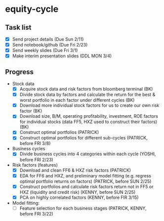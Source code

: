 # equity-cycle

## Task list

- [x] Send project details (Due Sun 2/11)
- [x] Send notebook/github (Due Fri 2/23)
- [x] Send weekly slides (Due Fri 3/1)
- [x] Make interim presentation slides (DDL MON 3/4)

## Progress

- Stock data
  - [x] Acquire stock data and risk factors from bloomberg terminal (BK)
  - [x] Divide stock data by factors and calculate the return for the best & worst portfolio in each factor under different cycles (BK)
  - [x] Download more individual stock factors for us to create our own risk factor (BK)
  - [x] Download size, B/M, operating profitability, investment, ROE factors for individual stocks (data FF5, HXZ used to construct their factors) (BK)
  - [x] Construct optimal portfolios (PATRICK)
  - [x] Construct optimal portfolios for different sub-cycles (PATRICK, before FRI 3/8)
 
- Business cycles
  - [x] Divide business cycles into 4 categories within each cycle (YOSHI, before FRI 2/23)

- Risk factors (features)
  - [x] Download and clean FF6 & HXZ risk factors (PATRICK) 
  - [x] EDA for FF6 and HXZ, and preliminary model fitting (e.g. regress optimal portfolio returns on factors) (PATRICK, before SUN 2/25) 
  - [x] Construct portfolios and calculate risk factors return not in FF5 or HXZ (liquidity and credit risk)  (KENNY, before SUN 2/25)
  - [x] PCA on highly correlated factors (KENNY, before FIR 3/15)
    
- Model fitting:
  - [ ] Feature selection for each business stages (PATRICK, KENNY, before FRI 3/22)
